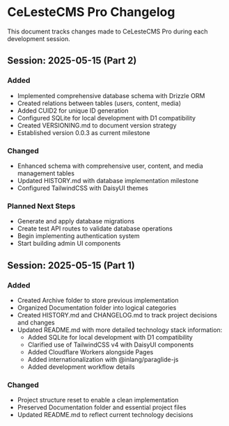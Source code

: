 # CeLesteCMS Pro Changelog

This document tracks changes made to CeLesteCMS Pro during each development session.

## Session: 2025-05-15 (Part 2)

### Added
- Implemented comprehensive database schema with Drizzle ORM
- Created relations between tables (users, content, media)
- Added CUID2 for unique ID generation
- Configured SQLite for local development with D1 compatibility
- Created VERSIONING.md to document version strategy
- Established version 0.0.3 as current milestone

### Changed
- Enhanced schema with comprehensive user, content, and media management tables
- Updated HISTORY.md with database implementation milestone
- Configured TailwindCSS with DaisyUI themes

### Planned Next Steps
- Generate and apply database migrations
- Create test API routes to validate database operations
- Begin implementing authentication system
- Start building admin UI components

## Session: 2025-05-15 (Part 1)

### Added
- Created Archive folder to store previous implementation
- Organized Documentation folder into logical categories
- Created HISTORY.md and CHANGELOG.md to track project decisions and changes
- Updated README.md with more detailed technology stack information:
  - Added SQLite for local development with D1 compatibility
  - Clarified use of TailwindCSS v4 with DaisyUI components
  - Added Cloudflare Workers alongside Pages
  - Added internationalization with @inlang/paraglide-js
  - Added development workflow details

### Changed
- Project structure reset to enable a clean implementation
- Preserved Documentation folder and essential project files
- Updated README.md to reflect current technology decisions
